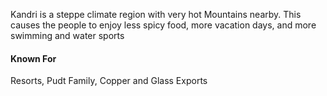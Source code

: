 
Kandri is a steppe climate region with very hot Mountains nearby. This causes the people to enjoy less spicy food, more vacation days, and more swimming and water sports

#### Known For
Resorts, Pudt Family, Copper and Glass Exports